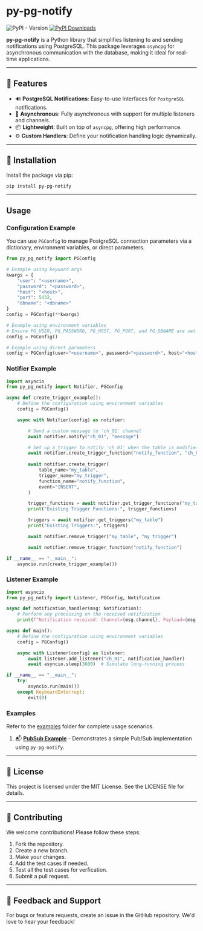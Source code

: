 # py-pg-notify

![PyPI - Version](https://img.shields.io/pypi/v/py-pg-notify?color=)
[![PyPI Downloads](https://static.pepy.tech/badge/py-pg-notify)](https://pepy.tech/projects/py-pg-notify)

**py-pg-notify** is a Python library that simplifies listening to and sending notifications using PostgreSQL. This package leverages `asyncpg` for asynchronous communication with the database, making it ideal for real-time applications.

---

## 📖 Features

- 🔊 **PostgreSQL Notifications**: Easy-to-use interfaces for `PostgreSQL` notifications.
- 🔄 **Asynchronous**: Fully asynchronous with support for multiple listeners and channels.
- 📦 **Lightweight**: Built on top of `asyncpg`, offering high performance.
- ⚙️ **Custom Handlers**: Define your notification handling logic dynamically.

---

## 🚀 Installation

Install the package via pip:

```bash
pip install py-pg-notify
```

---

## Usage

### Configuration Example
You can use `PGConfig` to manage PostgreSQL connection parameters via a dictionary, environment variables, or direct parameters.
```python
from py_pg_notify import PGConfig

# Example using keyword args
kwargs = {
    "user": "<username>",
    "password": "<password>",
    "host": "<host>",
    "port": 5432,
    "dbname": "<dbname>"
}
config = PGConfig(**kwargs)

# Example using environment variables
# Ensure PG_USER, PG_PASSWORD, PG_HOST, PG_PORT, and PG_DBNAME are set in your environment
config = PGConfig()

# Example using direct parameters
config = PGConfig(user="<username>", password="<password>", host="<host>", port=5432, dbname="<dbname>")
```

### Notifier Example
```python
import asyncio
from py_pg_notify import Notifier, PGConfig

async def create_trigger_example():
    # Define the configuration using environment variables
    config = PGConfig()

    async with Notifier(config) as notifier:

        # Send a custom message to 'ch_01' channel
        await notifier.notify("ch_01", "message")

        # Set up a trigger to notify 'ch_01' when the table is modified
        await notifier.create_trigger_function("notify_function", "ch_01")
        
        await notifier.create_trigger(
            table_name="my_table",
            trigger_name="my_trigger",
            function_name="notify_function",
            event="INSERT",
        )

        trigger_functions = await notifier.get_trigger_functions("my_table")
        print("Existing Trigger Functions:", trigger_functions)

        triggers = await notifier.get_triggers("my_table")
        print("Existing Triggers:", triggers)

        await notifier.remove_trigger("my_table", "my_trigger")

        await notifier.remove_trigger_function("notify_function")

if __name__ == "__main__":
    asyncio.run(create_trigger_example())
```

### Listener Example
```python
import asyncio
from py_pg_notify import Listener, PGConfig, Notification

async def notification_handler(msg: Notification):
    # Perform any processing on the received notification
    print(f"Notification received: Channel={msg.channel}, Payload={msg.payload}")

async def main():
    # Define the configuration using environment variables
    config = PGConfig()

    async with Listener(config) as listener:
        await listener.add_listener("ch_01", notification_handler)
        await asyncio.sleep(3600)  # Simulate long-running process

if __name__ == "__main__":
    try: 
        asyncio.run(main())
    except KeyboardInterrupt:
        exit(0)
```

### Examples

Refer to the [examples](./examples) folder for complete usage scenarios.

1. 📬 **[PubSub Example](./examples/pubsub)** - Demonstrates a simple Pub/Sub implementation using `py-pg-notify`.
---

## 📄 License
This project is licensed under the MIT License. See the LICENSE file for details.

---

## 🤝 Contributing
We welcome contributions! Please follow these steps:

1. Fork the repository.
2. Create a new branch.
3. Make your changes.
4. Add the test cases if needed.
5. Test all the test cases for verfication.
6. Submit a pull request.

---

## 📢 Feedback and Support
For bugs or feature requests, create an issue in the GitHub repository. We'd love to hear your feedback!